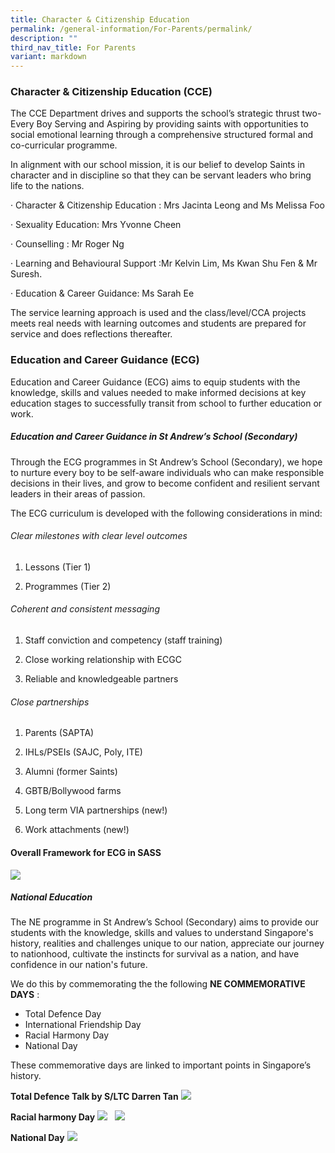 ```yaml
---
title: Character & Citizenship Education
permalink: /general-information/For-Parents/permalink/
description: ""
third_nav_title: For Parents
variant: markdown
---
```

### Character & Citizenship Education (CCE)

The CCE Department drives and supports the school’s strategic thrust two- Every Boy Serving and Aspiring by providing saints with opportunities to social emotional learning through a comprehensive structured formal and co-curricular programme. 

In alignment with our school mission, it is our belief to develop Saints in character and in discipline so that they can be servant leaders who bring life to the nations. 

· Character & Citizenship Education : Mrs Jacinta Leong and Ms        Melissa Foo


· Sexuality Education: Mrs Yvonne Cheen

· Counselling : Mr Roger Ng 

· Learning and Behavioural Support :Mr Kelvin Lim, Ms Kwan Shu Fen & Mr Suresh.  

· Education & Career Guidance: Ms Sarah Ee


The service learning approach is used and the class/level/CCA projects meets real needs with learning outcomes and students are prepared for service and does reflections thereafter. 


### Education and Career Guidance (ECG)

Education and Career Guidance (ECG) aims to equip students with the knowledge, skills and values needed to make informed decisions at key education stages to successfully transit from school to further education or work. 

##### Education and Career Guidance in St Andrew’s School (Secondary)

Through the ECG programmes in St Andrew’s School (Secondary), we hope to nurture every boy to be self-aware individuals who can make responsible decisions in their lives, and grow to become confident and resilient servant leaders in their areas of passion. 

The ECG curriculum is developed with the following considerations in mind:

###### Clear milestones with clear level outcomes

1. Lessons (Tier 1)
    
2.  Programmes (Tier 2)  

###### Coherent and consistent messaging 
    
1.  Staff conviction and competency (staff training)
    
2.  Close working relationship with ECGC
    
3.  Reliable and knowledgeable partners
    

###### Close partnerships 
    

1.  Parents (SAPTA) 
    
2.  IHLs/PSEIs (SAJC, Poly, ITE)
    
3.  Alumni (former Saints) 
    
4.  GBTB/Bollywood farms 
    
5.  Long term VIA partnerships (new!)
    
6.  Work attachments (new!) 
    

#### Overall Framework for ECG in SASS
**![](https://lh6.googleusercontent.com/f6sulocnVChCGdfFMh82GEEKg4ULFGV0oAHkEpCyJaqwCrNNrqUpatSNLLpKYEITdDaqwuUOKQKC2PiMgedqX5Pom8N9j09-vEqhCibnijThdJCmAo5cdYyJK1IuBeZRt-dLzd0gVVFT0I7YDbF2FQ)**

##### National Education

The NE programme in St Andrew’s School (Secondary) aims to provide our students with the knowledge, skills and values to understand Singapore's history, realities and challenges unique to our nation, appreciate our journey to nationhood, cultivate the instincts for survival as a nation, and have confidence in our nation's future.
 
We do this by commemorating the the following **NE COMMEMORATIVE DAYS** :

* Total Defence Day 
* International Friendship Day 
* Racial Harmony Day 
* National Day 

These commemorative days are linked to important points in Singapore’s history.

  

**Total Defence Talk by S/LTC Darren Tan**
![](https://lh5.googleusercontent.com/sxovP30xkarpGvywFCn6Z4hr3ZtoAq5AChEUwgjvhX4r52ehT8KMLCYHAa3RyE0NmVF23yEzNXEfjbZXVZZ9eFe26T9OaAMlIjCTZtSY5uTPOQef-m5QAjMKv6pV2hk_fSsljav_C7EhgXnIJCjw-A)

  

**Racial harmony Day**
![](https://lh6.googleusercontent.com/hMt5tinMb3zYdq5E4EYdCwxQeMTUA2puwHmHUvtrtFBqNMg5QTMPjrfPMmjT2r_7ZLet9U2nwJ4UP35-yxCLfAi5vJ-SlW4W3RAKqG9EoQygZZ8OgW2KR4hRTTy_m9fxkqKVHNY3W3NJzmVSAayuVw)   ![](https://lh5.googleusercontent.com/IyCV5jqsj7Aajv9J_8vhBvQY1bn0TO8pxlvnC_fqHoCVi5BDukgGZRjV2LFX780-_SyRU6gVfTrzB59GppDz6GvJQpoA5hfatRrk1hi33EEEdN7KcesQHe77AXg5iyIumuQyebYVohR0l8Bukf2kzg)


**National Day**
![](https://lh3.googleusercontent.com/IBYaLZDdq11wAvVkho3ufw8VoAmAtLQ8mn36zyGLpsSYqxvOUGpJioyxXMZi0teJQRNClWU1ruBV9Xs8pw6LC848Fgyz-RZmE90yziF8gNPaRuDnkqN3oyFVmWgKdbVlaetE8RSlWfcW2SIddvIskQ)
